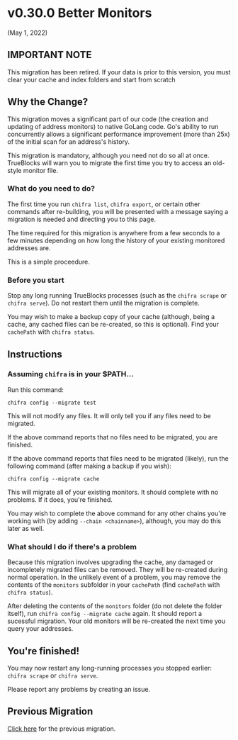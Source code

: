 # v0.30.0 Better Monitors

(May 1, 2022)

## IMPORTANT NOTE

This migration has been retired. If your data is prior to this version, you must clear your cache and index folders and start from scratch

## Why the Change?

This migration moves a significant part of our code (the creation and updating of address monitors) to native GoLang code. Go's ability to run concurrently allows a significant performance improvement (more than 25x) of the initial scan for an address's history.

This migration is mandatory, although you need not do so all at once. TrueBlocks will warn you to migrate the first time you try to access an old-style monitor file.

### What do you need to do?

The first time you run `chifra list`, `chifra export`, or certain other commands after re-building, you will be presented with a message saying a migration is needed and directing you to this page.

The time required for this migration is anywhere from a few seconds to a few minutes depending on how long the history of your existing monitored addresses are.

This is a simple proceedure.

### Before you start

Stop any long running TrueBlocks processes (such as the `chifra scrape` or `chifra serve`). Do not restart them until the migration is complete.

You may wish to make a backup copy of your cache (although, being a cache, any cached files can be re-created, so this is optional). Find your `cachePath` with `chifra status`.

## Instructions

### Assuming `chifra` is in your $PATH...

Run this command:

```[shell]
chifra config --migrate test
```

This will not modify any files. It will only tell you if any files need to be migrated.

If the above command reports that no files need to be migrated, you are finished.

If the above command reports that files need to be migrated (likely), run the following command (after making a backup if you wish):

```[shell]
chifra config --migrate cache
```

This will migrate all of your existing monitors. It should complete with no problems. If it does, you're finished.

You may wish to complete the above command for any other chains you're working with (by adding `--chain <chainname>`), although, you may do this later as well.

### What should I do if there's a problem

Because this migration involves upgrading the cache, any damaged or incompletely migrated files can be removed. They will be re-created during normal operation. In the unlikely event of a problem, you may remove the contents of the `monitors` subfolder in your `cachePath` (find `cachePath` with `chifra status`).

After deleting the contents of the `monitors` folder (do not delete the folder itself), run `chifra config --migrate cache` again. It should report a sucessful migration. Your old monitors will be re-created the next time you query your addresses.

## You're finished!

You may now restart any long-running processes you stopped earlier: `chifra scrape` or `chifra serve`.

Please report any problems by creating an issue.

## Previous Migration

[Click here](./README-v0.27.0.md) for the previous migration.
